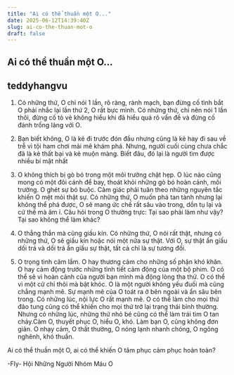 ```yaml
---
title: "Ai có thể thuần một O..."
date: 2025-06-12T14:39:40Z
slug: ai-co-the-thuan-mot-o
draft: false
---
```


## Ai có thể thuần một O...

## teddyhangvu

1. Có những thứ, O chỉ nói 1 lần, rõ ràng, rành mạch, bạn đừng cố tình bắt O phải nhắc lại lần thứ 2, O rất bực mình. Có những thứ, chỉ nên nói 1 lần thôi, đừng cố tỏ vẻ không hiểu khi đã hiểu quá rõ vấn đề và đừng cố đánh trống lảng với O.
 
2. Bạn biết không, O là kẻ đi trước đón đầu nhưng cũng là kẻ hay đi sau về trễ vì tội ham chơi mải mê khám phá. Nhưng, người cuối cùng chưa chắc đã là kẻ thất bại và kẻ muộn màng. Biết đâu, đó lại là người tìm được nhiều bí mật nhất 
 
3. O không thích bị gò bó trong một môi trường chật hẹp. O lúc nào cũng mong có một đôi cánh để bay, thoát khỏi những gò bó hoàn cảnh, môi trường. O ghét sự bó buộc. Cảm giác phải tuân theo những nguyên tắc khiến O mệt mỏi thật sự. Có những thứ, O muốn phá tan tành nhưng lại không thể phá được, O sẽ mang ức chế rất sâu vào trong, dồn tụ lại và cứ thế mà âm ỉ.
Câu hỏi trong O thường trực: Tại sao phải làm như vậy? Tại sao không thể làm khác?
 
4. O thẳng thắn mà cũng giấu kín. Có những thứ, O nói rất thật, nhưng có những thứ, O sẽ giấu kín hoặc nói một nửa sự thật. Với O, sự thật ẩn giấu dối trá và dối trá ẩn giấu sự thật, tất cả chỉ là sự tương đối.
 
5. O trọng tình cảm lắm. O hay thương cảm cho những số phận khó khăn. O hay cảm động trước những tình tiết cảm động của một bộ phim. O có thể sẽ vì hoàn cảnh của người bạn mình mà động lòng tha thứ. O có thể vì một cử chỉ thôi mà bật khóc. O là một người không yếu đuối mà cũng chẳng mạnh mẽ. Sự mạnh mẽ của O toát ra ở bên ngoài và ẩn sâu bên trong. Có những lúc, nội lực O rất mạnh mẽ. O có thể làm cho mọi thứ đảo tung cũng có thể khiến cho mọi thứ trở lại trạng thái bình thường. Nhưng có những lúc, những thứ nhỏ bé cũng có thể làm trái tim O tan chảy.Cảm O, thuyết phục O, hiểu O, khó. Làm bạn O, cũng không đơn giản.
O nhạy cảm, O thất thường, O nóng lạnh nhanh chóng, O ngông nghênh, khó thuần.
 
Ai có thể thuần một O, ai có thể khiến O tâm phục cảm phục hoàn toàn?
 
-Fly- Hội Những Người Nhóm Máu O